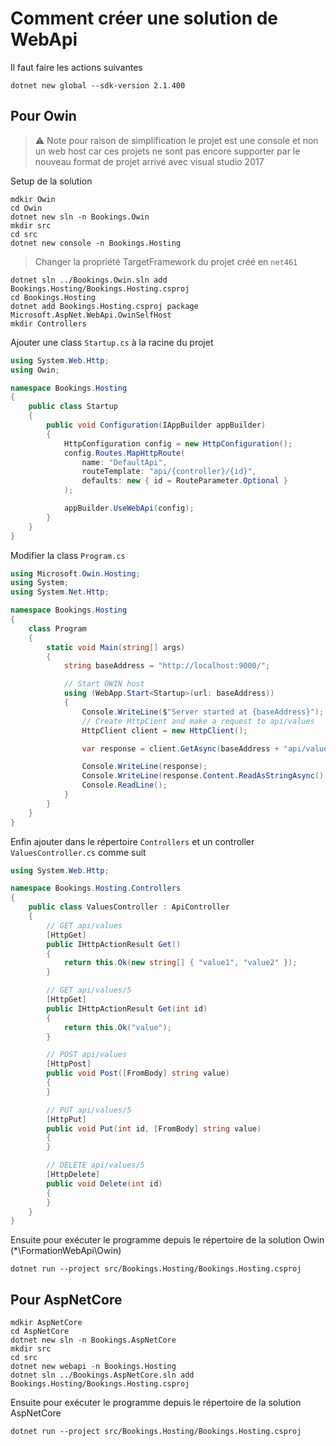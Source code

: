 # Comment créer une solution de WebApi

Il faut faire les actions suivantes

```
dotnet new global --sdk-version 2.1.400
```

## Pour Owin
> :warning: Note pour raison de simplification le projet est une console et non un 
web host car ces projets ne sont pas encore supporter par le nouveau format 
de projet arrivé avec visual studio 2017

Setup de la solution

```
mdkir Owin 
cd Owin
dotnet new sln -n Bookings.Owin
mkdir src
cd src
dotnet new console -n Bookings.Hosting
```

> Changer la propriété TargetFramework du projet créé en ```net461```

```
dotnet sln ../Bookings.Owin.sln add Bookings.Hosting/Bookings.Hosting.csproj
cd Bookings.Hosting
dotnet add Bookings.Hosting.csproj package Microsoft.AspNet.WebApi.OwinSelfHost 
mkdir Controllers
```

Ajouter une class ```Startup.cs``` à la racine du projet

```csharp
using System.Web.Http;
using Owin;

namespace Bookings.Hosting
{
    public class Startup
    {
        public void Configuration(IAppBuilder appBuilder)
        {
            HttpConfiguration config = new HttpConfiguration(); 
            config.Routes.MapHttpRoute( 
                name: "DefaultApi", 
                routeTemplate: "api/{controller}/{id}", 
                defaults: new { id = RouteParameter.Optional } 
            ); 

            appBuilder.UseWebApi(config); 
        }
    }
}

```

Modifier la class ```Program.cs```

```csharp
using Microsoft.Owin.Hosting;
using System;
using System.Net.Http;

namespace Bookings.Hosting
{
    class Program
    {
        static void Main(string[] args)
        {
            string baseAddress = "http://localhost:9000/"; 

            // Start OWIN host 
            using (WebApp.Start<Startup>(url: baseAddress)) 
            { 
                Console.WriteLine($"Server started at {baseAddress}");
                // Create HttpCient and make a request to api/values 
                HttpClient client = new HttpClient(); 

                var response = client.GetAsync(baseAddress + "api/values").Result; 

                Console.WriteLine(response); 
                Console.WriteLine(response.Content.ReadAsStringAsync().Result); 
                Console.ReadLine(); 
            } 
        }
    }
}
```

Enfin ajouter dans le répertoire ```Controllers``` et un controller ```ValuesController.cs``` comme suit

```csharp
using System.Web.Http;

namespace Bookings.Hosting.Controllers
{
    public class ValuesController : ApiController
    {
        // GET api/values
        [HttpGet]
        public IHttpActionResult Get()
        {
            return this.Ok(new string[] { "value1", "value2" });
        }

        // GET api/values/5
        [HttpGet]
        public IHttpActionResult Get(int id)
        {
            return this.Ok("value");
        }

        // POST api/values
        [HttpPost]
        public void Post([FromBody] string value)
        {
        }

        // PUT api/values/5
        [HttpPut]
        public void Put(int id, [FromBody] string value)
        {
        }

        // DELETE api/values/5
        [HttpDelete]
        public void Delete(int id)
        {
        }
    }
}
```

Ensuite pour exécuter le programme depuis le répertoire de la solution Owin (*\FormationWebApi\Owin)
```
dotnet run --project src/Bookings.Hosting/Bookings.Hosting.csproj
```

## Pour AspNetCore

```
mdkir AspNetCore
cd AspNetCore
dotnet new sln -n Bookings.AspNetCore
mkdir src
cd src
dotnet new webapi -n Bookings.Hosting
dotnet sln ../Bookings.AspNetCore.sln add Bookings.Hosting/Bookings.Hosting.csproj
```

Ensuite pour exécuter le programme depuis le répertoire de la solution AspNetCore
```
dotnet run --project src/Bookings.Hosting/Bookings.Hosting.csproj
```